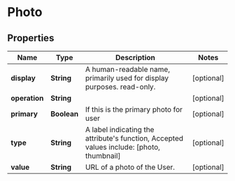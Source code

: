 
# Photo

## Properties
Name | Type | Description | Notes
------------ | ------------- | ------------- | -------------
**display** | **String** | A human-readable name, primarily used for display purposes. read-only. |  [optional]
**operation** | **String** |  |  [optional]
**primary** | **Boolean** | If this is the primary photo for user |  [optional]
**type** | **String** | A label indicating the attribute&#39;s function, Accepted values include: [photo, thumbnail] |  [optional]
**value** | **String** | URL of a photo of the User. |  [optional]




